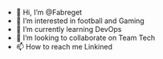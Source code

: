 - 👋 Hi, I’m @Fabreget
- 👀 I’m interested in football and Gaming 
- 🌱 I’m currently learning DevOps 
- 💞️ I’m looking to collaborate on Team Tech
- 📫 How to reach me Linkined

<!---
Fabreget/Fabreget is a ✨ special ✨ repository because its `README.md` (this file) appears on your GitHub profile.
You can click the Preview link to take a look at your changes.
--->
